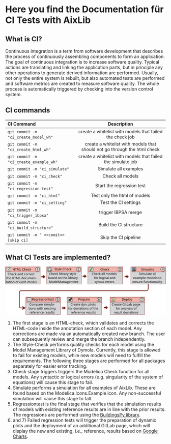 # Here you find the Documentation für CI Tests with AixLib
## What is CI?
Continuous integration is a term from software development that describes the process of continuously assembling components to form an application. 
The goal of continuous integration is to increase software quality.
Typical actions are translating and linking the application parts, but in principle any other operations to generate derived information are performed. 
Usually, not only the entire system is rebuilt, but also automated tests are performed and software metrics are created to measure software quality. 
The whole process is automatically triggered by checking into the version control system.

## CI commands  
| CI Command     | Description      | 
| :------------- | :-------------: | 
| `git commit -m "ci_create_model_wh"`          | create a whitelist with models that failed the check job         | 
| `git commit -m "ci_create_html_wh"`           | create a whitelist with models that should not go through the html check         | 
| `git commit -m "ci_create_example_wh"`           | create a whitelist with models that failed the simulate job         |
| `git commit -m "ci_simulate"`           | Simulate all examples         |
| `git commit -m "ci_check"`           | Check all models         |
| `git commit -m "ci_regression_test"`           | Start the regression test          |
| `git commit -m "ci_html"`           | Test only the html of models         |
| `git commit -m "ci_setting"`           | Test the CI settings         |
| `git commit -m "ci_trigger_ibpsa"`           | trigger IBPSA merge         |
| `git commit -m "ci_build_structure"`           | Build the CI structure         |
| `git commit -m " <<comit>> [skip ci]`           | Skip the CI pipeline       |

## What CI Tests are implemented?
![AixLib-CI](Documentation/aixlib_ci_new.svg)

1) The first stage is an HTML-check, which validates and corrects the HTML-code inside the annotation section of each model.
Any corrections are made via an automatically created new branch.
The user can subsequently review and merge the branch independently.
2) The Style-Check performs quality checks for each model using the Model Management Library of Dymola. Currently, this stage is allowed to fail for existing models, while new models will need to fulfill the requirements.
The following three stages are performed for all packages separately for easier error tracking. 
3) Check stage triggers triggers the Modelica Check function for all models. Any syntactic or logical errors (e.g. singularity of the system of equations) will cause this stage to fail. 
4) Simulate performs a simulation for all examples of AixLib. These are found based on the Modelica.Icons.Example icon.
Any non-successful simulation will cause this stage to fall.
5) Regressiontest is the final stage that verifies that the simulation results of models with existing reference results are in line with the prior results. 
The regressions are performed using the [BuildingsPy library](https://github.com/lbl-srg/BuildingsPy).
6) and 7)
Failed regression tests will trigger the preparation of dynamic plots and the deployment of an additional GitLab page, which will display the new and existing, i.e., reference, results based on [Google Charts](https://developers.google.com/chart).

